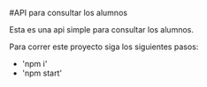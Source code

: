 #API para consultar los alumnos

Esta es una api simple para consultar los alumnos. 

Para correr este proyecto siga los siguientes pasos: 

- 'npm i'
- 'npm start'